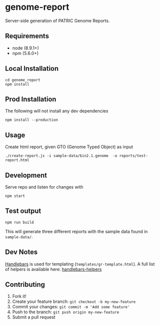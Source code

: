 # genome-report
Server-side generation of PATRIC Genome Reports.

## Requirements

- node (8.9.1+)
- npm (5.6.0+)

## Local Installation

```
cd genome_report
npm install
```

## Prod Installation

The following will not install any dev dependencies

```
npm install --production
```


## Usage

Create html report, given GTO (Genome Typed Object) as input

```
./create-report.js -i sample-data/bin2.1.genome  -o reports/test-report.html
```


## Development

Serve repo and listen for changes with

```
npm start
```


## Test output

```
npm run build
```

This will generate three different reports with the sample data found in `sample-data/`.


## Dev Notes

[Handlebars](https://github.com/wycats/handlebars.js/) is used for templating (`templates/gr-template.html`).  A full list of helpers is available here: [handlebars-helpers](https://github.com/helpers/handlebars-helpers)



## Contributing

1. Fork it!
2. Create your feature branch: `git checkout -b my-new-feature`
3. Commit your changes: `git commit -m 'Add some feature'`
4. Push to the branch: `git push origin my-new-feature`
5. Submit a pull request
